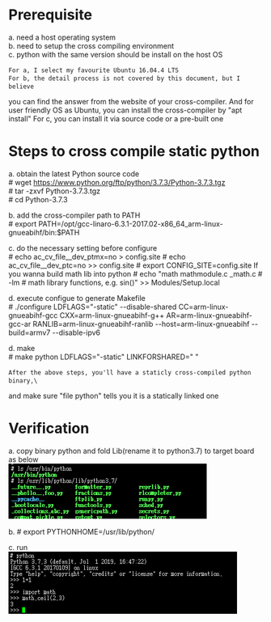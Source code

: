 # Prerequisite

a. need a host operating system<br/>
b. need to setup the cross compiling environment<br/>
c. python with the same version should be install on the host OS

	For a, I select my favourite Ubuntu 16.04.4 LTS
	For b, the detail process is not covered by this document, but I believe
you can find the answer from the website of your cross-compiler. And for user
friendly OS as Ubuntu, you can install the cross-compiler by "apt install"
	For c, you can install it via source code or a pre-built one

# Steps to cross compile static python
a. obtain the latest Python source code<br/>
\# wget https://www.python.org/ftp/python/3.7.3/Python-3.7.3.tgz<br/>
\# tar -zxvf Python-3.7.3.tgz<br/>
\# cd Python-3.7.3<br/>

b. add the cross-compiler path to PATH<br/>
\# export PATH=/opt/gcc-linaro-6.3.1-2017.02-x86_64_arm-linux-gnueabihf/bin:$PATH

c. do the necessary setting before configure<br/>
\# echo ac_cv_file__dev_ptmx=no > config.site
\# echo ac_cv_file__dev_ptc=no >> config.site
\# export CONFIG_SITE=config.site
	If you wanna build math lib into python
\# echo "math mathmodule.c _math.c # -lm # math library functions, e.g. sin()" >> Modules/Setup.local

d. execute configue to generate Makefile<br>
\# ./configure LDFLAGS="-static" --disable-shared CC=arm-linux-gnueabihf-gcc CXX=arm-linux-gnueabihf-g++ AR=arm-linux-gnueabihf-gcc-ar RANLIB=arm-linux-gnueabihf-ranlib --host=arm-linux-gnueabihf --build=armv7 --disable-ipv6

d. make<br/>
\# make python LDFLAGS="-static" LINKFORSHARED=" "

	After the above steps, you'll have a staticly cross-compiled python binary,\
and make sure "file python" tells you it is a statically linked one

# Verification
a. copy binary python and fold Lib(rename it to python3.7) to target board as below<br/>
![avatar](pics/python_and_lib_location.bmp)

b. 
\# export PYTHONHOME=/usr/lib/python/

c. run<br/>
![avatar](pics/run_python.bmp)






